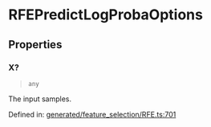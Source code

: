 # RFEPredictLogProbaOptions

## Properties

### X?

> `any`

The input samples.

Defined in:  [generated/feature\_selection/RFE.ts:701](https://github.com/transitive-bullshit/scikit-learn-ts/blob/92ab806/packages/sklearn/src/generated/feature_selection/RFE.ts#L701)
